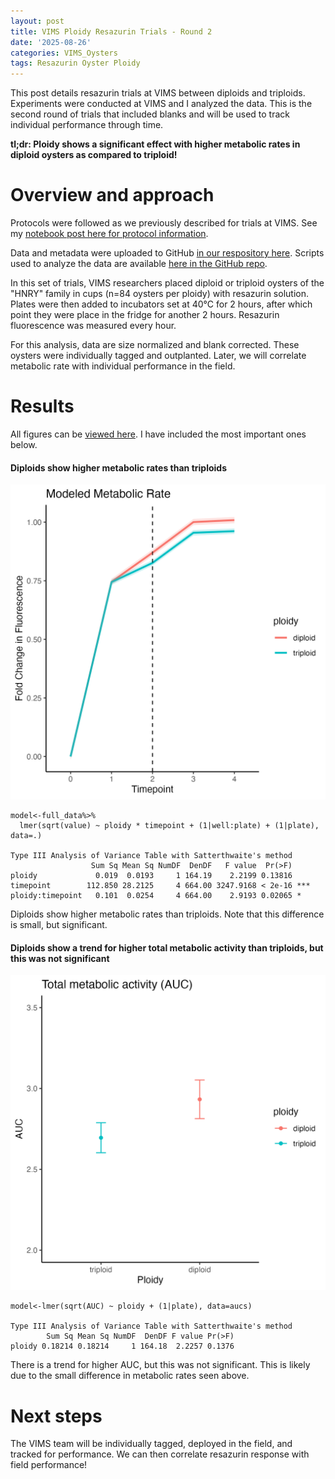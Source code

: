 ```yaml
---
layout: post
title: VIMS Ploidy Resazurin Trials - Round 2 
date: '2025-08-26'
categories: VIMS_Oysters
tags: Resazurin Oyster Ploidy 
---
```


This post details resazurin trials at VIMS between diploids and triploids. Experiments were conducted at VIMS and I analyzed the data. This is the second round of trials that included blanks and will be used to track individual performance through time.   

**tl;dr: Ploidy shows a significant effect with higher metabolic rates in diploid oysters as compared to triploid!** 

# Overview and approach 

Protocols were followed as we previously described for trials at VIMS. See my [notebook post here for protocol information](https://ahuffmyer.github.io/ASH_Putnam_Lab_Notebook/VIMS-Resazurin-Trials-Day-2/).  

Data and metadata were uploaded to GitHub [in our respository here](https://github.com/RobertsLab/vims-resazurin/tree/main/data/ploidy). Scripts used to analyze the data are available [here in the GitHub repo](https://github.com/RobertsLab/vims-resazurin/blob/main/code/ploidy-trials.Rmd). 

In this set of trials, VIMS researchers placed diploid or triploid oysters of the "HNRY" family in cups (n=84 oysters per ploidy) with resazurin solution. Plates were then added to incubators set at 40°C for 2 hours, after which point they were place in the fridge for another 2 hours. Resazurin fluorescence was measured every hour.  

For this analysis, data are size normalized and blank corrected. These oysters were individually tagged and outplanted. Later, we will correlate metabolic rate with individual performance in the field. 

# Results 

All figures can be [viewed here](https://github.com/RobertsLab/vims-resazurin/tree/main/figures/ploidy). I have included the most important ones below.

#### Diploids show higher metabolic rates than triploids 

![](https://github.com/AHuffmyer/ASH_Putnam_Lab_Notebook/blob/master/images/NotebookImages/oysters/wsg_usda/20250826/ploidy_model_predictions.png?raw=true)  

```
model<-full_data%>%
  lmer(sqrt(value) ~ ploidy * timepoint + (1|well:plate) + (1|plate), data=.)
  
Type III Analysis of Variance Table with Satterthwaite's method
                  Sum Sq Mean Sq NumDF  DenDF   F value  Pr(>F)    
ploidy             0.019  0.0193     1 164.19    2.2199 0.13816    
timepoint        112.850 28.2125     4 664.00 3247.9168 < 2e-16 ***
ploidy:timepoint   0.101  0.0254     4 664.00    2.9193 0.02065 * 
```

Diploids show higher metabolic rates than triploids. Note that this difference is small, but significant.  

#### Diploids show a trend for higher total metabolic activity than triploids, but this was not significant 

![](https://github.com/AHuffmyer/ASH_Putnam_Lab_Notebook/blob/master/images/NotebookImages/oysters/wsg_usda/20250826/auc_ploidy.png?raw=true)  

```
model<-lmer(sqrt(AUC) ~ ploidy + (1|plate), data=aucs)

Type III Analysis of Variance Table with Satterthwaite's method
        Sum Sq Mean Sq NumDF  DenDF F value Pr(>F)
ploidy 0.18214 0.18214     1 164.18  2.2257 0.1376
```

There is a trend for higher AUC, but this was not significant. This is likely due to the small difference in metabolic rates seen above.  

# Next steps 

The VIMS team will be individually tagged, deployed in the field, and tracked for performance. We can then correlate resazurin response with field performance!    
